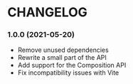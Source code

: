 # CHANGELOG

<a name="1.0.0"></a>
### 1.0.0 (2021-05-20)

* Remove unused dependencies
* Rewrite a small part of the API
* Add support for the Composition API
* Fix incompatibility issues with Vite